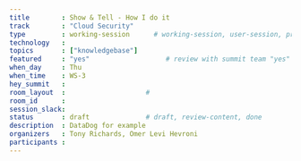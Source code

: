 ```yaml
---
title        : Show & Tell - How I do it 
track        : "Cloud Security"
type         : working-session      # working-session, user-session, product-session
technology   :
topics       : ["knowledgebase"]
featured     : "yes"                   # review with summit team "yes"
when_day     : Thu
when_time    : WS-3
hey_summit   :
room_layout  :                    #
room_id      :
session_slack: 
status       : draft              # draft, review-content, done
description  : DataDog for example
organizers   : Tony Richards, Omer Levi Hevroni
participants :
---
```



<!--(add intro)

## "How to consolidate"

(...)

## "Monitoring the security"

(...)

## "SREs and security uses of the tooling they already use"

(...)

## "Could we get JustEat or Capital One"

(...)


## Previous-->
